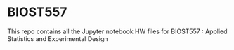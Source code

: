 # BIOST557
This repo contains all the Jupyter notebook HW files for BIOST557 : Applied Statistics and Experimental Design
